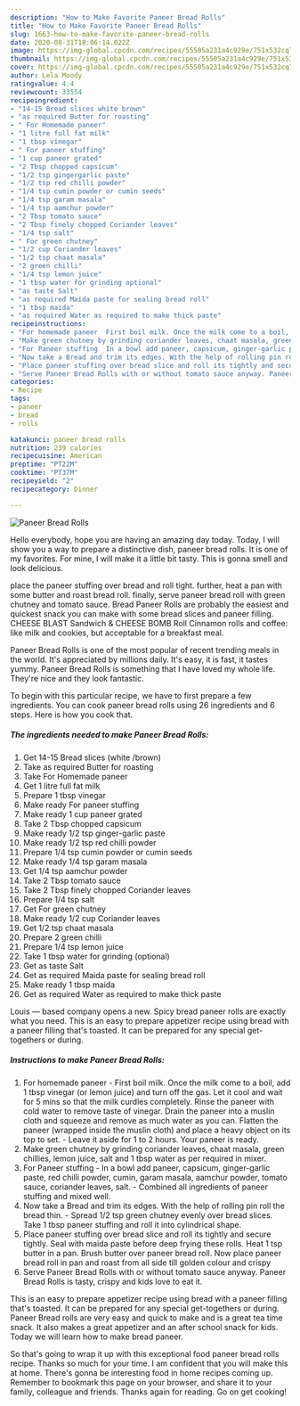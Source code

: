 ```yaml
---
description: "How to Make Favorite Paneer Bread Rolls"
title: "How to Make Favorite Paneer Bread Rolls"
slug: 1663-how-to-make-favorite-paneer-bread-rolls
date: 2020-08-31T18:06:14.022Z
image: https://img-global.cpcdn.com/recipes/55505a231a4c929e/751x532cq70/paneer-bread-rolls-recipe-main-photo.jpg
thumbnail: https://img-global.cpcdn.com/recipes/55505a231a4c929e/751x532cq70/paneer-bread-rolls-recipe-main-photo.jpg
cover: https://img-global.cpcdn.com/recipes/55505a231a4c929e/751x532cq70/paneer-bread-rolls-recipe-main-photo.jpg
author: Lela Moody
ratingvalue: 4.4
reviewcount: 33554
recipeingredient:
- "14-15 Bread slices white brown"
- "as required Butter for roasting"
- " For Homemade paneer"
- "1 litre full fat milk"
- "1 tbsp vinegar"
- " For paneer stuffing"
- "1 cup paneer grated"
- "2 Tbsp chopped capsicum"
- "1/2 tsp gingergarlic paste"
- "1/2 tsp red chilli powder"
- "1/4 tsp cumin powder or cumin seeds"
- "1/4 tsp garam masala"
- "1/4 tsp aamchur powder"
- "2 Tbsp tomato sauce"
- "2 Tbsp finely chopped Coriander leaves"
- "1/4 tsp salt"
- " For green chutney"
- "1/2 cup Coriander leaves"
- "1/2 tsp chaat masala"
- "2 green chilli"
- "1/4 tsp lemon juice"
- "1 tbsp water for grinding optional"
- "as taste Salt"
- "as required Maida paste for sealing bread roll"
- "1 tbsp maida"
- "as required Water as required to make thick paste"
recipeinstructions:
- "For homemade paneer  First boil milk. Once the milk come to a boil, add 1 tbsp vinegar (or lemon juice) and turn off the gas. Let it cool and wait for 5 mins so that the milk curdles completely. Rinse the paneer with cold water to remove taste of vinegar. Drain the paneer into a muslin cloth and squeeze and remove as much water as you can. Flatten the paneer (wrapped inside the muslin cloth) and place a heavy object on its top to set. Leave it aside for 1 to 2 hours. Your paneer is ready."
- "Make green chutney by grinding coriander leaves, chaat masala, green chillies, lemon juice, salt and 1 tbsp water as per required in mixer."
- "For Paneer stuffing  In a bowl add paneer, capsicum, ginger-garlic paste, red chilli powder, cumin, garam masala, aamchur powder, tomato sauce, coriander leaves, salt. Combined all ingredients of paneer stuffing and mixed well."
- "Now take a Bread and trim its edges. With the help of rolling pin roll the bread thin. Spread 1/2 tsp green chutney evenly over bread slices. Take 1 tbsp paneer stuffing and roll it into cylindrical shape."
- "Place paneer stuffing over bread slice and roll its tightly and secure tightly. Seal with maida paste before deep frying these rolls. Heat 1 tsp butter in a pan. Brush butter over paneer bread roll. Now place paneer bread roll in pan and roast from all side till golden colour and crispy"
- "Serve Paneer Bread Rolls with or without tomato sauce anyway. Paneer Bread Rolls is tasty, crispy and kids love to eat it."
categories:
- Recipe
tags:
- paneer
- bread
- rolls

katakunci: paneer bread rolls 
nutrition: 239 calories
recipecuisine: American
preptime: "PT22M"
cooktime: "PT37M"
recipeyield: "2"
recipecategory: Dinner

---
```



![Paneer Bread Rolls](https://img-global.cpcdn.com/recipes/55505a231a4c929e/751x532cq70/paneer-bread-rolls-recipe-main-photo.jpg)

Hello everybody, hope you are having an amazing day today. Today, I will show you a way to prepare a distinctive dish, paneer bread rolls. It is one of my favorites. For mine, I will make it a little bit tasty. This is gonna smell and look delicious.

place the paneer stuffing over bread and roll tight. further, heat a pan with some butter and roast bread roll. finally, serve paneer bread roll with green chutney and tomato sauce. Bread Paneer Rolls are probably the easiest and quickest snack you can make with some bread slices and paneer filling. CHEESE BLAST Sandwich &amp; CHEESE BOMB Roll Cinnamon rolls and coffee: like milk and cookies, but acceptable for a breakfast meal.

Paneer Bread Rolls is one of the most popular of recent trending meals in the world. It's appreciated by millions daily. It's easy, it is fast, it tastes yummy. Paneer Bread Rolls is something that I have loved my whole life. They're nice and they look fantastic.


To begin with this particular recipe, we have to first prepare a few ingredients. You can cook paneer bread rolls using 26 ingredients and 6 steps. Here is how you cook that.

<!--inarticleads1-->

##### The ingredients needed to make Paneer Bread Rolls:

1. Get 14-15 Bread slices (white /brown)
1. Take as required Butter for roasting
1. Take  For Homemade paneer
1. Get 1 litre full fat milk
1. Prepare 1 tbsp vinegar
1. Make ready  For paneer stuffing
1. Make ready 1 cup paneer grated
1. Take 2 Tbsp chopped capsicum
1. Make ready 1/2 tsp ginger-garlic paste
1. Make ready 1/2 tsp red chilli powder
1. Prepare 1/4 tsp cumin powder or cumin seeds
1. Make ready 1/4 tsp garam masala
1. Get 1/4 tsp aamchur powder
1. Take 2 Tbsp tomato sauce
1. Take 2 Tbsp finely chopped Coriander leaves
1. Prepare 1/4 tsp salt
1. Get  For green chutney
1. Make ready 1/2 cup Coriander leaves
1. Get 1/2 tsp chaat masala
1. Prepare 2 green chilli
1. Prepare 1/4 tsp lemon juice
1. Take 1 tbsp water for grinding (optional)
1. Get as taste Salt
1. Get as required Maida paste for sealing bread roll
1. Make ready 1 tbsp maida
1. Get as required Water as required to make thick paste


Louis — based company opens a new. Spicy bread paneer rolls are exactly what you need. This is an easy to prepare appetizer recipe using bread with a paneer filling that&#39;s toasted. It can be prepared for any special get-togethers or during. 

<!--inarticleads2-->

##### Instructions to make Paneer Bread Rolls:

1. For homemade paneer  - First boil milk. Once the milk come to a boil, add 1 tbsp vinegar (or lemon juice) and turn off the gas. Let it cool and wait for 5 mins so that the milk curdles completely. Rinse the paneer with cold water to remove taste of vinegar. Drain the paneer into a muslin cloth and squeeze and remove as much water as you can. Flatten the paneer (wrapped inside the muslin cloth) and place a heavy object on its top to set. - Leave it aside for 1 to 2 hours. Your paneer is ready.
1. Make green chutney by grinding coriander leaves, chaat masala, green chillies, lemon juice, salt and 1 tbsp water as per required in mixer.
1. For Paneer stuffing  - In a bowl add paneer, capsicum, ginger-garlic paste, red chilli powder, cumin, garam masala, aamchur powder, tomato sauce, coriander leaves, salt. - Combined all ingredients of paneer stuffing and mixed well.
1. Now take a Bread and trim its edges. With the help of rolling pin roll the bread thin. - Spread 1/2 tsp green chutney evenly over bread slices. Take 1 tbsp paneer stuffing and roll it into cylindrical shape.
1. Place paneer stuffing over bread slice and roll its tightly and secure tightly. Seal with maida paste before deep frying these rolls. Heat 1 tsp butter in a pan. Brush butter over paneer bread roll. Now place paneer bread roll in pan and roast from all side till golden colour and crispy
1. Serve Paneer Bread Rolls with or without tomato sauce anyway. Paneer Bread Rolls is tasty, crispy and kids love to eat it.


This is an easy to prepare appetizer recipe using bread with a paneer filling that&#39;s toasted. It can be prepared for any special get-togethers or during. Paneer Bread rolls are very easy and quick to make and is a great tea time snack. It also makes a great appetizer and an after school snack for kids. Today we will learn how to make bread paneer. 

So that's going to wrap it up with this exceptional food paneer bread rolls recipe. Thanks so much for your time. I am confident that you will make this at home. There's gonna be interesting food in home recipes coming up. Remember to bookmark this page on your browser, and share it to your family, colleague and friends. Thanks again for reading. Go on get cooking!
